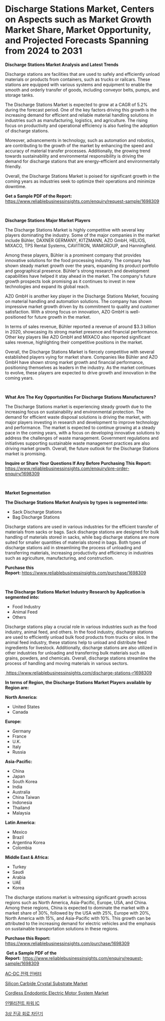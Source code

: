 <p><h1>Discharge Stations Market, Centers on Aspects such as Market Growth Market Share, Market Opportunity, and Projected Forecasts Spanning from 2024 to 2031</h1></p><p><strong>Discharge Stations Market Analysis and Latest Trends</strong></p>
<p><p>Discharge stations are facilities that are used to safely and efficiently unload materials or products from containers, such as trucks or railcars. These stations are equipped with various systems and equipment to enable the smooth and orderly transfer of goods, including conveyor belts, pumps, and storage tanks.</p><p>The Discharge Stations Market is expected to grow at a CAGR of 5.2% during the forecast period. One of the key factors driving this growth is the increasing demand for efficient and reliable material handling solutions in industries such as manufacturing, logistics, and agriculture. The rising focus on productivity and operational efficiency is also fueling the adoption of discharge stations.</p><p>Moreover, advancements in technology, such as automation and robotics, are contributing to the growth of the market by enhancing the speed and accuracy of material transfer processes. Additionally, the growing trend towards sustainability and environmental responsibility is driving the demand for discharge stations that are energy-efficient and environmentally friendly.</p><p>Overall, the Discharge Stations Market is poised for significant growth in the coming years as industries seek to optimize their operations and minimize downtime.</p></p>
<p><strong>Get a Sample PDF of the Report:&nbsp;</strong> <a href="https://www.reliablebusinessinsights.com/enquiry/request-sample/1698309">https://www.reliablebusinessinsights.com/enquiry/request-sample/1698309</a></p>
<p>&nbsp;</p>
<p><strong>Discharge Stations Major Market Players</strong></p>
<p><p>The Discharge Stations Market is highly competitive with several key players dominating the industry. Some of the major companies in the market include Bühler, DAXNER GERMANY, KITZMANN, AZO GmbH, HELIOS, MIXACO, TPS Rental Systems, CAVITRON, WAMGROUP, and Hanningfield.</p><p>Among these players, Bühler is a prominent company that provides innovative solutions for the food processing industry. The company has shown steady market growth over the years, expanding its product portfolio and geographical presence. Bühler's strong research and development capabilities have helped it stay ahead in the market. The company's future growth prospects look promising as it continues to invest in new technologies and expand its global reach.</p><p>AZO GmbH is another key player in the Discharge Stations Market, focusing on material handling and automation solutions. The company has shown impressive market growth driven by its commitment to quality and customer satisfaction. With a strong focus on innovation, AZO GmbH is well-positioned for future growth in the market.</p><p>In terms of sales revenue, Bühler reported a revenue of around $3.3 billion in 2020, showcasing its strong market presence and financial performance. Other key players like AZO GmbH and MIXACO also reported significant sales revenue, highlighting their competitive positions in the market.</p><p>Overall, the Discharge Stations Market is fiercely competitive with several established players vying for market share. Companies like Bühler and AZO GmbH have shown strong market growth and financial performance, positioning themselves as leaders in the industry. As the market continues to evolve, these players are expected to drive growth and innovation in the coming years.</p></p>
<p>&nbsp;</p>
<p><strong>What Are The Key Opportunities For Discharge Stations Manufacturers?</strong></p>
<p><p>The Discharge Stations market is experiencing steady growth due to the increasing focus on sustainability and environmental protection. The demand for efficient waste disposal solutions is driving the market, with major players investing in research and development to improve technology and performance. The market is expected to continue growing at a steady pace in the coming years, with a focus on developing innovative solutions to address the challenges of waste management. Government regulations and initiatives supporting sustainable waste management practices are also driving market growth. Overall, the future outlook for the Discharge Stations market is promising.</p></p>
<p><strong>Inquire or Share Your Questions If Any Before Purchasing This Report:</strong> <a href="https://www.reliablebusinessinsights.com/enquiry/pre-order-enquiry/1698309">https://www.reliablebusinessinsights.com/enquiry/pre-order-enquiry/1698309</a></p>
<p>&nbsp;</p>
<p><strong>Market Segmentation</strong></p>
<p><strong>The Discharge Stations Market Analysis by types is segmented into:</strong></p>
<p><ul><li>Sack Discharge Stations</li><li>Bag Discharge Stations</li></ul></p>
<p><p>Discharge stations are used in various industries for the efficient transfer of materials from sacks or bags. Sack discharge stations are designed for bulk handling of materials stored in sacks, while bag discharge stations are more suited for smaller quantities of materials stored in bags. Both types of discharge stations aid in streamlining the process of unloading and transferring materials, increasing productivity and efficiency in industries such as agriculture, manufacturing, and construction.</p></p>
<p><strong>Purchase this Report:&nbsp;</strong><a href="https://www.reliablebusinessinsights.com/purchase/1698309">https://www.reliablebusinessinsights.com/purchase/1698309</a></p>
<p>&nbsp;</p>
<p><strong>The Discharge Stations Market Industry Research by Application is segmented into:</strong></p>
<p><ul><li>Food Industry</li><li>Animal Feed</li><li>Others</li></ul></p>
<p><p>Discharge stations play a crucial role in various industries such as the food industry, animal feed, and others. In the food industry, discharge stations are used to efficiently unload bulk food products from trucks or silos. In the animal feed industry, these stations help to unload and distribute feed ingredients for livestock. Additionally, discharge stations are also utilized in other industries for unloading and transferring bulk materials such as grains, powders, and chemicals. Overall, discharge stations streamline the process of handling and moving materials in various sectors.</p></p>
<p><a href="https://www.reliablebusinessinsights.com/discharge-stations-r1698309">&nbsp;https://www.reliablebusinessinsights.com/discharge-stations-r1698309</a></p>
<p><strong>In terms of Region, the Discharge Stations Market Players available by Region are:</strong></p>
<p>
    <p> <strong> North America: </strong>
        <ul>
            <li>United States</li>
            <li>Canada</li>
        </ul>
        </p> 
    <p> <strong> Europe: </strong>
        <ul>
            <li>Germany</li>
            <li>France</li>
            <li>U.K.</li>
            <li>Italy</li>
            <li>Russia</li>
        </ul>
        </p> 
    <p> <strong> Asia-Pacific: </strong>
        <ul>
            <li>China</li>
            <li>Japan</li>
            <li>South Korea</li>
            <li>India</li>
            <li>Australia</li>
            <li>China Taiwan</li>
            <li>Indonesia</li>
            <li>Thailand</li>
            <li>Malaysia</li>
        </ul>
        </p> 
    <p> <strong> Latin America: </strong>
        <ul>
            <li>Mexico</li>
            <li>Brazil</li>
            <li>Argentina Korea</li>
            <li>Colombia</li>
        </ul>
        </p> 
    <p> <strong> Middle East & Africa: </strong>
        <ul>
            <li>Turkey</li>
            <li>Saudi</li>
            <li>Arabia</li>
            <li>UAE</li>
            <li>Korea</li>
        </ul>
    </p>
    </p>
<p><p>The discharge stations market is witnessing significant growth across regions such as North America, Asia-Pacific, Europe, USA, and China. Among these regions, China is expected to dominate the market with a market share of 30%, followed by the USA with 25%, Europe with 20%, North America with 15%, and Asia-Pacific with 10%. This growth can be attributed to the increasing demand for electric vehicles and the emphasis on sustainable transportation solutions in these regions.</p></p>
<p><strong>Purchase this Report: </strong><a href="https://www.reliablebusinessinsights.com/purchase/1698309">https://www.reliablebusinessinsights.com/purchase/1698309</a></p>
<p>&nbsp;<strong>Get a Sample PDF of the Report:&nbsp;&nbsp;</strong><a href="https://www.reliablebusinessinsights.com/enquiry/request-sample/1698309">https://www.reliablebusinessinsights.com/enquiry/request-sample/1698309</a></p>
<p><strong></strong></p>
<p><p><a href="https://github.com/alpinestartsekian/Market-Research-Report-List-1/blob/main/437333494100.md">AC-DC 전력 인버터</a></p><p><a href="https://issuu.com/reportprime-2/docs/silicon-carbide-crystal-substrate-market-size-2030">Silicon Carbide Crystal Substrate Market</a></p><p><a href="https://github.com/kosella/Market-Research-Report-List-3/blob/main/cordless-endodontic-electric-motor-system-market.md">Cordless Endodontic Electric Motor System Market</a></p><p><a href="https://github.com/hasanrajibul387/Market-Research-Report-List-1/blob/main/331573994099.md">인텔리전트 파워 IC</a></p><p><a href="https://medium.com/@kaliwatsica/3-%EC%83%81-%EC%A7%84%EA%B3%B5-%EC%B0%A8%EB%8B%A8%EA%B8%B0-%EC%8B%9C%EC%9E%A5-%EB%B3%B4%EA%B3%A0%EC%84%9C%EB%8A%94%EC%9D%B4-%EC%8B%9C%EC%9E%A5%EC%9D%98-%EC%B5%9C%EC%8B%A0-%ED%8A%B8%EB%A0%8C%EB%93%9C-%EB%B0%8F-%EC%84%B1%EC%9E%A5-%EA%B8%B0%ED%9A%8C%EB%A5%BC-%EB%B0%9D%ED%98%80%EC%A4%8D%EB%8B%88%EB%8B%A4-5d419b1c1c8a">3상 진공 회로 차단기</a></p></p>